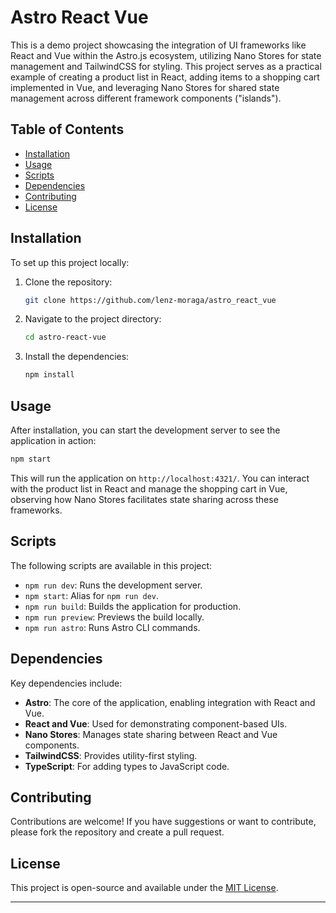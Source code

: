 # Astro React Vue

This is a demo project showcasing the integration of UI frameworks like React and Vue within the Astro.js ecosystem, utilizing Nano Stores for state management and TailwindCSS for styling. This project serves as a practical example of creating a product list in React, adding items to a shopping cart implemented in Vue, and leveraging Nano Stores for shared state management across different framework components ("islands").

## Table of Contents

- [Installation](#installation)
- [Usage](#usage)
- [Scripts](#scripts)
- [Dependencies](#dependencies)
- [Contributing](#contributing)
- [License](#license)

## Installation

To set up this project locally:

1. Clone the repository:

   ```bash
   git clone https://github.com/lenz-moraga/astro_react_vue
   ```

2. Navigate to the project directory:

   ```bash
   cd astro-react-vue
   ```

3. Install the dependencies:

   ```bash
   npm install
   ```

## Usage

After installation, you can start the development server to see the application in action:

```bash
npm start
```

This will run the application on `http://localhost:4321/`. You can interact with the product list in React and manage the shopping cart in Vue, observing how Nano Stores facilitates state sharing across these frameworks.

## Scripts

The following scripts are available in this project:

- `npm run dev`: Runs the development server.
- `npm start`: Alias for `npm run dev`.
- `npm run build`: Builds the application for production.
- `npm run preview`: Previews the build locally.
- `npm run astro`: Runs Astro CLI commands.

## Dependencies

Key dependencies include:

- **Astro**: The core of the application, enabling integration with React and Vue.
- **React and Vue**: Used for demonstrating component-based UIs.
- **Nano Stores**: Manages state sharing between React and Vue components.
- **TailwindCSS**: Provides utility-first styling.
- **TypeScript**: For adding types to JavaScript code.

## Contributing

Contributions are welcome! If you have suggestions or want to contribute, please fork the repository and create a pull request.

## License

This project is open-source and available under the [MIT License](LICENSE).

---
